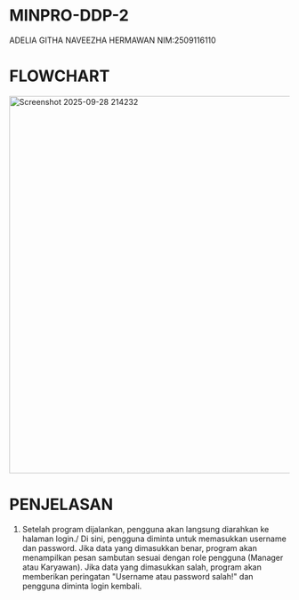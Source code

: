 # MINPRO-DDP-2
ADELIA GITHA NAVEEZHA HERMAWAN NIM:2509116110 

#   FLOWCHART
<img width="526" height="678" alt="Screenshot 2025-09-28 214232" src="https://github.com/user-attachments/assets/dffad4f1-7974-4e92-9f7a-5ff2386d7d89" />

# PENJELASAN
1. Setelah program dijalankan, pengguna akan langsung diarahkan ke halaman login./
Di sini, pengguna diminta untuk memasukkan username dan password.
Jika data yang dimasukkan benar, program akan menampilkan pesan sambutan sesuai dengan role pengguna (Manager atau Karyawan).
Jika data yang dimasukkan salah, program akan memberikan peringatan "Username atau password salah!" dan pengguna diminta login kembali.
